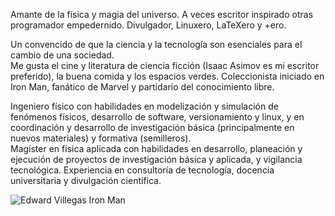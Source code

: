 <!--
.. title: Presentación
.. slug: presentacion
.. date: 2017-07-11 20:25:19 UTC-05:00
.. tags: Personal
.. category: Edward Yesid Villegas
.. link:
.. description: Presentación corta personal de Edward Villegas Pulgarin.
.. type: text
.. author: Edward Villegas Pulgarin
-->

Amante de la física y magia del universo. A veces escritor inspirado otras programador empedernido. Divulgador, Linuxero, LaTeXero y +ero.  

Un convencido de que la ciencia y la tecnología son esenciales para el cambio de una sociedad.  
Me gusta el cine y literatura de ciencia ficción (Isaac Asimov es mi escritor preferido), la buena comida y los espacios verdes. Coleccionista iniciado en Iron Man, fanático de Marvel y partidario del conocimiento libre.  

Ingeniero físico con habilidades en modelización y simulación de fenómenos físicos, desarrollo de software, versionamiento y linux, y en coordinación y desarrollo de investigación básica (principalmente en nuevos materiales) y formativa (semilleros).  
Magíster en física aplicada con habilidades en desarrollo, planeación y ejecución de proyectos de investigación básica y aplicada, y vigilancia tecnológica.
Experiencia en consultoría de tecnología, docencia universitaria y divulgación científica.  

![Edward Villegas Iron Man](https://scontent.feoh1-1.fna.fbcdn.net/v/t1.0-9/13428609_1085750741501717_2174915764846372241_n.jpg?oh=04ff3850212d8f8444ae9efff4940afd&oe=5A0B0D67)  
